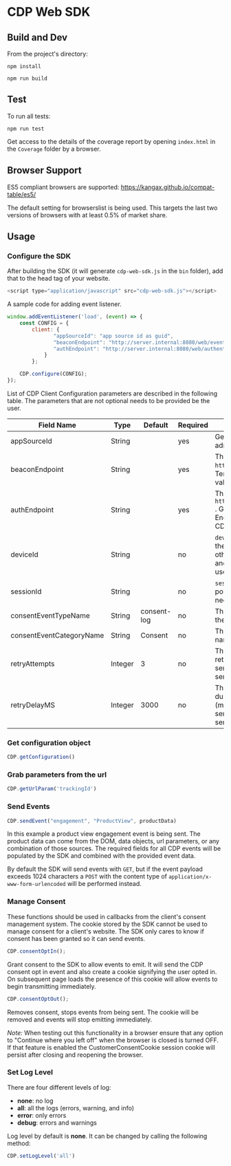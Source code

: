 # CDP Web SDK

## Build and Dev
From the project's directory:

`npm install`

`npm run build`

## Test
To run all tests: 

`npm run test`

Get access to the details of the coverage report by opening `index.html` in the `Coverage` folder by a browser.

## Browser Support
ES5 compliant browsers are supported: https://kangax.github.io/compat-table/es5/

The default setting for browserslist is being used. This targets the last two versions of browsers with at least 0.5% of market share.

## Usage

### Configure the SDK

After building the SDK (it will generate `cdp-web-sdk.js` in the `bin` folder), add that to the head tag of your website.

```javascript
<script type="application/javascript" src="cdp-web-sdk.js"></script>
``` 

A sample code for adding event listener.

```javascript
window.addEventListener('load', (event) => {
    const CONFIG = {
        client: {
               "appSourceId": "app source id as guid",
               "beaconEndpoint": "http://server.internal:8080/web/events",
               "authEndpoint": "http://server.internal:8080/web/authentication"
            }
        };

    CDP.configure(CONFIG);
});
```

List of CDP Client Configuration parameters are described in the following table. The parameters that are not optional needs to be provided be the user. 

| Field Name                         | Type    | Default     | Required | Description                                                                                                                                                                |
|------------------------------------|---------|-------------|----------|----------------------------------------------------------------------------------------------------------------------------------------------------------------------------|
| appSourceId                        | String  |             | yes      | Get this value from your CDP admin                                                                                                                                         |
| beaconEndpoint                     | String  |             | yes      | The `beaconEndpoint` structure is `http://<TSE>/web/events`. Get the Tenant Specific Endpoint (TSE) value from your CDP admin.                                             |
| authEndpoint                       | String  |             | yes      | The `authEndpoint` structure is `http://<TSE>/web/authentication` . Get the Tenant Specific Endpoint (TSE) value from your CDP admin.                                      |
| deviceId                           | String  |             | no       | `deviceId` can also be defined in the client configuration if needed, otherwise the identifier created and managed by the SDK will be used.                                |
| sessionId                          | String  |             | no       | `sessionId` will be automatically populated by Web SDK and no need to be defined by the user                                                                               |
| consentEventTypeName               | String  | consent-log | no       | This parameter set the name of the Consent Event Type.                                                                                                                     |
| consentEventCategoryName           | String  | Consent     | no       | This parameter set the category name of the Consent Event.                                                                                                                     |
| retryAttempts                      | Integer | 3           | no       | This parameter is the number of retry attempts in case of failing sending events to the Beacon service.                                                                    |
| retryDelayMS                       | Integer | 3000        | no       | This parameter is the delay duration between retry attempts (milliseconds) in case of failing sending events to the Beacon service.                                        |

### Get configuration object
```javascript
CDP.getConfiguration()
```

### Grab parameters from the url
```javascript
CDP.getUrlParam('trackingId')
```

### Send Events
```javascript
CDP.sendEvent("engagement", "ProductView", productData)
```
In this example a product view engagement event is being sent. 
The product data can come from the DOM, data objects, url parameters, or any combination of those sources. The required fields for all CDP events will be populated by the SDK and combined with the provided event data.

By default the SDK will send events with `GET`, but if the event payload exceeds 1024 characters a `POST` with the content type of `application/x-www-form-urlencoded` will be performed instead.

### Manage Consent
These functions should be used in callbacks from the client's consent management system. The cookie stored by the SDK cannot be used to manage consent for a client's website. The SDK only cares to know if consent has been granted so it can send events.

```javascript
CDP.consentOptIn();
```
Grant consent to the SDK to allow events to emit. It will send the CDP consent opt in event and also create a cookie signifying the user opted in. On subsequent page loads the presence of this cookie will allow events to begin transmitting immediately. 

```javascript
CDP.consentOptOut();
```
Removes consent, stops events from being sent. The cookie will be removed and events will stop emitting immediately.

*Note:* When testing out this functionality in a browser ensure that any option to "Continue where you left off" when the browser is closed is turned OFF. If that feature is enabled the CustomerConsentCookie session cookie will persist after closing and reopening the browser.

### Set Log Level
There are four different levels of log:

- **none**: no log
- **all**: all the logs (errors, warning, and info)
- **error**: only errors
- **debug**: errors and warnings

Log level by default is **none**. It can be changed by calling the following method:

```javascript
CDP.setLogLevel('all')
```
